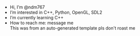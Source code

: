 - Hi, I’m @ndm767
- I’m interested in C++, Python, OpenGL, SDL2
- I’m currently learning C++
- How to reach me: message me  
This was from an auto-generated template pls don't roast me
<!---
ndm767/ndm767 is a ✨ special ✨ repository because its `README.md` (this file) appears on your GitHub profile.
You can click the Preview link to take a look at your changes.
--->
